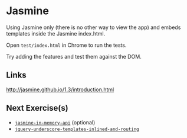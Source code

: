# Jasmine

Using Jasmine only (there is no other way to view the app) and embeds templates inside 
the Jasmine index.html.

Open `test/index.html` in Chrome to run the tests.

Try adding the features and test them against the DOM.

## Links

http://jasmine.github.io/1.3/introduction.html

## Next Exercise(s)

* [`jasmine-in-memory-api`](jasmine) (optional)
* [`jquery-underscore-templates-inlined-and-routing`](jquery-underscore-templates-inlined-and-routing)
